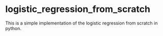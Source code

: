 # logistic_regression_from_scratch
This is a simple implementation of the logistic regression from scratch in python.
